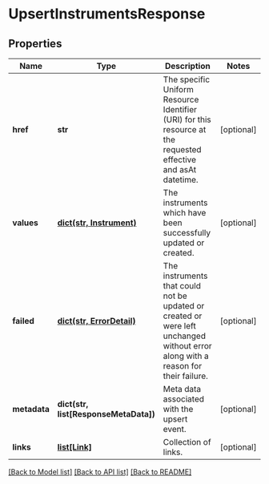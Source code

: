 # UpsertInstrumentsResponse


## Properties
Name | Type | Description | Notes
------------ | ------------- | ------------- | -------------
**href** | **str** | The specific Uniform Resource Identifier (URI) for this resource at the requested effective and asAt datetime. | [optional] 
**values** | [**dict(str, Instrument)**](Instrument.md) | The instruments which have been successfully updated or created. | [optional] 
**failed** | [**dict(str, ErrorDetail)**](ErrorDetail.md) | The instruments that could not be updated or created or were left unchanged without error along with a reason for their failure. | [optional] 
**metadata** | **dict(str, list[ResponseMetaData])** | Meta data associated with the upsert event. | [optional] 
**links** | [**list[Link]**](Link.md) | Collection of links. | [optional] 

[[Back to Model list]](../README.md#documentation-for-models) [[Back to API list]](../README.md#documentation-for-api-endpoints) [[Back to README]](../README.md)


